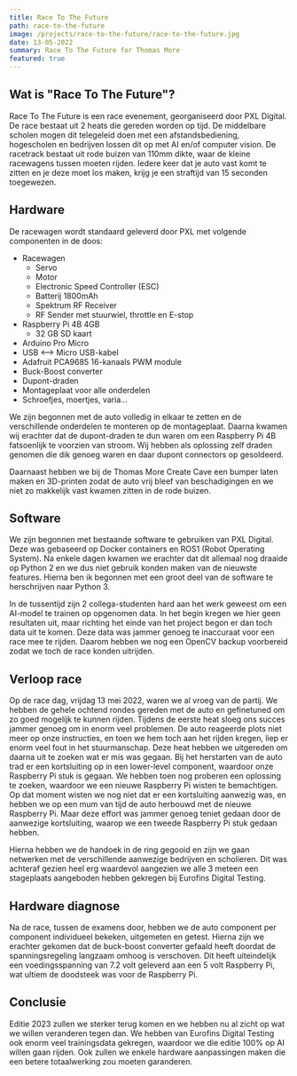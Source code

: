 ```yaml
---
title: Race To The Future
path: race-to-the-future
image: /projects/race-to-the-future/race-to-the-future.jpg
date: 13-05-2022
summary: Race To The Future for Thomas More
featured: true
---
```

## Wat is "Race To The Future"?

Race To The Future is een race evenement, georganiseerd door PXL Digital.
De race bestaat uit 2 heats die gereden worden op tijd.
De middelbare scholen mogen dit telegeleid doen met een afstandsbediening, hogescholen en bedrijven lossen dit op met AI en/of computer vision.
De racetrack bestaat uit rode buizen van 110mm dikte, waar de kleine racewagens tussen moeten rijden.
Iedere keer dat je auto vast komt te zitten en je deze moet los maken, krijg je een straftijd van 15 seconden toegewezen.

## Hardware

De racewagen wordt standaard geleverd door PXL met volgende componenten in de doos:

- Racewagen
  - Servo
  - Motor
  - Electronic Speed Controller (ESC)
  - Batterij 1800mAh
  - Spektrum RF Receiver
  - RF Sender met stuurwiel, throttle en E-stop
- Raspberry Pi 4B 4GB
  - 32 GB SD kaart
- Arduino Pro Micro
- USB <--> Micro USB-kabel
- Adafruit PCA9685 16-kanaals PWM module
- Buck-Boost converter
- Dupont-draden
- Montageplaat voor alle onderdelen
- Schroefjes, moertjes, varia...

We zijn begonnen met de auto volledig in elkaar te zetten en de verschillende onderdelen te monteren op de montageplaat.
Daarna kwamen wij erachter dat de dupont-draden te dun waren om een Raspberry Pi 4B fatsoenlijk te voorzien van stroom.
Wij hebben als oplossing zelf draden genomen die dik genoeg waren en daar dupont connectors op gesoldeerd.  

Daarnaast hebben we bij de Thomas More Create Cave een bumper laten maken en 3D-printen zodat de auto vrij bleef van beschadigingen en we niet zo makkelijk vast kwamen zitten in de rode buizen.

## Software

We zijn begonnen met bestaande software te gebruiken van PXL Digital.
Deze was gebaseerd op Docker containers en ROS1 (Robot Operating System).
Na enkele dagen kwamen we erachter dat dit allemaal nog draaide op Python 2 en we dus niet gebruik konden maken van de nieuwste features.
Hierna ben ik begonnen met een groot deel van de software te herschrijven naar Python 3.  

In de tussentijd zijn 2 collega-studenten hard aan het werk geweest om een AI-model te trainen op opgenomen data.
In het begin kregen we hier geen resultaten uit, maar richting het einde van het project begon er dan toch data uit te komen.
Deze data was jammer genoeg te inaccuraat voor een race mee te rijden.
Daarom hebben we nog een OpenCV backup voorbereid zodat we toch de race konden uitrijden.

## Verloop race

Op de race dag, vrijdag 13 mei 2022, waren we al vroeg van de partij.
We hebben de gehele ochtend rondes gereden met de auto en gefinetuned om zo goed mogelijk te kunnen rijden.
Tijdens de eerste heat sloeg ons succes jammer genoeg om in enorm veel problemen.
De auto reageerde plots niet meer op onze instructies, en toen we hem toch aan het rijden kregen, liep er enorm veel fout in het stuurmanschap.
Deze heat hebben we uitgereden om daarna uit te zoeken wat er mis was gegaan.
Bij het herstarten van de auto trad er een kortsluiting op in een lower-level component, waardoor onze Raspberry Pi stuk is gegaan.
We hebben toen nog proberen een oplossing te zoeken, waardoor we een nieuwe Raspberry Pi wisten te bemachtigen.
Op dat moment wisten we nog niet dat er een kortsluiting aanwezig was, en hebben we op een mum van tijd de auto herbouwd met de nieuwe Raspberry Pi.
Maar deze effort was jammer genoeg teniet gedaan door de aanwezige kortsluiting, waarop we een tweede Raspberry Pi stuk gedaan hebben.  

Hierna hebben we de handoek in de ring gegooid en zijn we gaan netwerken met de verschillende aanwezige bedrijven en scholieren.
Dit was achteraf gezien heel erg waardevol aangezien we alle 3 meteen een stageplaats aangeboden hebben gekregen bij Eurofins Digital Testing.

## Hardware diagnose

Na de race, tussen de examens door, hebben we de auto component per component individueel bekeken, uitgemeten en getest. Hierna zijn we erachter gekomen dat de buck-boost converter gefaald heeft doordat de spanningsregeling langzaam omhoog is verschoven. Dit heeft uiteindelijk een voedingsspanning van 7.2 volt geleverd aan een 5 volt Raspberry Pi, wat ultiem de doodsteek was voor de Raspberry Pi.

## Conclusie

Editie 2023 zullen we sterker terug komen en we hebben nu al zicht op wat we willen veranderen tegen dan. We hebben van Eurofins Digital Testing ook enorm veel trainingsdata gekregen, waardoor we die editie 100% op AI willen gaan rijden.
Ook zullen we enkele hardware aanpassingen maken die een betere totaalwerking zou moeten garanderen.
